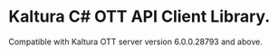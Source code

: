 # Kaltura C# OTT API Client Library.
Compatible with Kaltura OTT server version 6.0.0.28793 and above.

